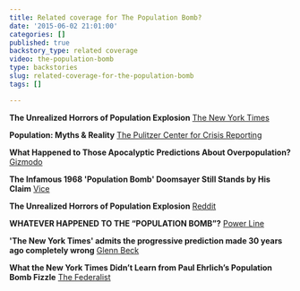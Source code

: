 ```yaml
---
title: Related coverage for The Population Bomb?
date: '2015-06-02 21:01:00'
categories: []
published: true
backstory_type: related coverage
video: the-population-bomb
type: backstories
slug: related-coverage-for-the-population-bomb
tags: []

---
```

**The Unrealized Horrors of Population Explosion**
[The New York Times](http://www.nytimes.com/2015/06/01/us/the-unrealized-horrors-of-population-explosion.html)

**Population: Myths & Reality**
[The Pulitzer Center for Crisis Reporting](http://pulitzercenter.org/blog/this-week-population-bomb-myths-reality-family-planning-maternal-health)

**What Happened to Those Apocalyptic Predictions About Overpopulation?**
[Gizmodo](http://paleofuture.gizmodo.com/what-happened-to-those-apocalyptic-predictions-about-ov-1708156528)

**The Infamous 1968 'Population Bomb' Doomsayer Still Stands by His Claim**
[Vice](http://motherboard.vice.com/read/the-infamous-1968-population-bomb-doomsayer-still-stands-by-his-claim)

**The Unrealized Horrors of Population Explosion**
[Reddit](http://www.reddit.com/r/childfree/comments/3828ko/the_unrealized_horrors_of_population_explosion/)

**WHATEVER HAPPENED TO THE “POPULATION BOMB”?**
[Power Line](http://www.powerlineblog.com/archives/2015/06/whatever-happened-to-the-population-bomb.php)

**'The New York Times' admits the progressive prediction made 30 years ago completely wrong**
[Glenn Beck](http://www.glennbeck.com/2015/06/02/the-new-york-times-admits-the-progressive-prediction-made-30-years-ago-completely-wrong/?utm_source=glennbeck&utm_medium=contentcopy_link)

**What the New York Times Didn’t Learn from Paul Ehrlich’s Population Bomb Fizzle**
[The Federalist](http://thefederalist.com/2015/06/04/what-the-new-york-times-didnt-learn-from-paul-ehrlichs-population-bomb-fizzle/)

